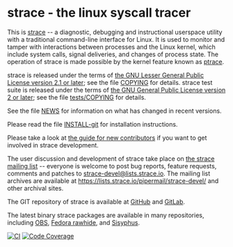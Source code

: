 strace - the linux syscall tracer
=================================

This is [strace](https://strace.io) -- a diagnostic, debugging and instructional userspace utility with a traditional command-line interface for Linux.  It is used to monitor and tamper with interactions between processes and the Linux kernel, which include system calls, signal deliveries, and changes of process state.  The operation of strace is made possible by the kernel feature known as [ptrace](http://man7.org/linux/man-pages/man2/ptrace.2.html).

strace is released under the terms of [the GNU Lesser General Public License version 2.1 or later](LGPL-2.1-or-later); see the file [COPYING](COPYING) for details.
strace test suite is released under the terms of [the GNU General Public License version 2 or later](tests/GPL-2.0-or-later); see the file [tests/COPYING](tests/COPYING) for details.

See the file [NEWS](NEWS) for information on what has changed in recent versions.

Please read the file [INSTALL-git](INSTALL-git.md) for installation instructions.

Please take a look at [the guide for new contributors](https://strace.io/wiki/NewContributorGuide) if you want to get involved in strace development.

The user discussion and development of strace take place on [the strace mailing list](https://lists.strace.io/mailman/listinfo/strace-devel) -- everyone is welcome to post bug reports, feature requests, comments and patches to strace-devel@lists.strace.io.  The mailing list archives are available at https://lists.strace.io/pipermail/strace-devel/ and other archival sites.

The GIT repository of strace is available at [GitHub](https://github.com/strace/strace/) and [GitLab](https://gitlab.com/strace/strace/).

The latest binary strace packages are available in many repositories, including
[OBS](https://build.opensuse.org/package/show/home:ldv_alt/strace/),
[Fedora rawhide](https://packages.fedoraproject.org/pkgs/strace/), and
[Sisyphus](https://packages.altlinux.org/en/Sisyphus/srpms/strace).

[![CI](https://github.com/strace/strace/workflows/CI/badge.svg?branch=master)](https://github.com/strace/strace/actions?query=workflow:CI+branch:master) [![Code Coverage](https://codecov.io/github/strace/strace/coverage.svg?branch=master)](https://codecov.io/github/strace/strace?branch=master)

